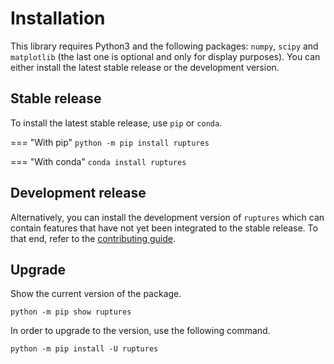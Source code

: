 # Installation

This library requires Python3 and the following packages: `numpy`, `scipy` and `matplotlib` (the last one is optional and only for display purposes).
You can either install the latest stable release or the development version.

## Stable release

To install the latest stable release, use `pip` or `conda`.

=== "With pip"
    ```
    python -m pip install ruptures
    ```

=== "With conda"
    ```
    conda install ruptures
    ```

## Development release

Alternatively, you can install the development version of `ruptures` which can contain features that have not yet been integrated to the stable release.
To that end, refer to the [contributing guide](contributing.md).

## Upgrade

Show the current version of the package.

```
python -m pip show ruptures
```

In order to upgrade to the version, use the following command.

```
python -m pip install -U ruptures
```

